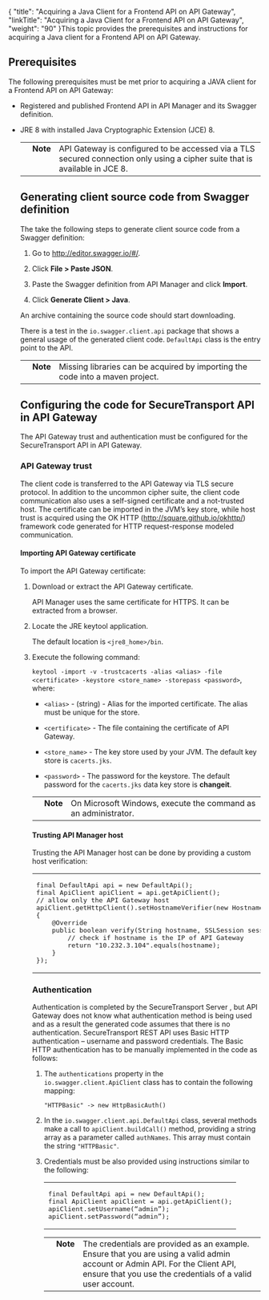 {
    "title": "Acquiring a Java Client for a Frontend API on API Gateway",
    "linkTitle": "Acquiring a Java Client for a Frontend API on API Gateway",
    "weight": "90"
}This topic provides the prerequisites and instructions for acquiring a Java client for a Frontend API on API Gateway.

## Prerequisites

The following prerequisites must be met prior to acquiring a JAVA client for a Frontend API on API Gateway:

-   Registered and published Frontend API in API Manager and its Swagger definition.

-   JRE 8 with installed Java Cryptographic Extension (JCE) 8.  
    

    <table cellpadding="0" cellspacing="0">
   <col/>
   <col/>
   <col/>
      <tr>
         <td valign="top">         </td>
         <td valign="top"><span><b>Note</b></span>
         </td>
         <td data-mc-autonum="&lt;b&gt;Note&lt;/b&gt;" valign="top">API Gateway is configured to be accessed via a TLS secured connection only using a cipher suite that is available in JCE 8.         </td>
      </tr>
</table>

## Generating client source code from Swagger definition

The take the following steps to generate client source code from a Swagger definition:

1.  Go to <http://editor.swagger.io/#/>.
2.  Click **File > Paste JSON**.
3.  Paste the Swagger definition from API Manager and click **Import**.
4.  Click **Generate Client > Java**.

An archive containing the source code should start downloading.

There is a test in the `io.swagger.client.api` package that shows a general usage of the generated client code. `DefaultApi` class is the entry point to the API.

<table cellpadding="0" cellspacing="0">
   <col/>
   <col/>
   <col/>
      <tr>
         <td valign="top">         </td>
         <td valign="top"><span><b>Note</b></span>
         </td>
         <td data-mc-autonum="&lt;b&gt;Note&lt;/b&gt;" valign="top">Missing libraries can be acquired by importing the code into a maven project.         </td>
      </tr>
</table>

## Configuring the code for SecureTransport API in API Gateway

The API Gateway trust and authentication must be configured for the SecureTransport API in API Gateway.

### API Gateway trust

The client code is transferred to the API Gateway via TLS secure protocol. In addition to the uncommon cipher suite, the client code communication also uses a self-signed certificate and a not-trusted host. The certificate can be imported in the JVM’s key store, while host trust is acquired using the OK HTTP (<http://square.github.io/okhttp/>) framework code generated for HTTP request-response modeled communication.

#### Importing API Gateway certificate

To import the API Gateway certificate:

1.  Download or extract the API Gateway certificate.  
    API Manager uses the same certificate for HTTPS. It can be extracted from a browser.

2.  Locate the JRE keytool application.  
    The default location is `<jre8_home>/bin`.

3.  Execute the following command:  
    `keytool -import -v -trustcacerts -alias <alias> -file <certificate> -keystore <store_name> -storepass <password>`, where:

    -   `<alias>` - (string) - Alias for the imported certificate. The alias must be unique for the store.
    -   `<certificate>` - The file containing the certificate of API Gateway.
    -   `<store_name>` - The key store used by your JVM. The default key store is `cacerts.jks`.
    -   `<password>` - The password for the keystore. The default password for the `cacerts.jks` data key store is **changeit**.

      
    

    <table cellpadding="0" cellspacing="0">
   <col/>
   <col/>
   <col/>
      <tr>
         <td valign="top">         </td>
         <td valign="top"><span><b>Note</b></span>
         </td>
         <td data-mc-autonum="&lt;b&gt;Note&lt;/b&gt;" valign="top">On Microsoft Windows, execute the command as an administrator.         </td>
      </tr>
</table>

#### Trusting API Manager host

Trusting the API Manager host can be done by providing a custom host verification:

<table cellspacing="0">
   <col/>
   <tbody>
      <tr>
         <td><pre xml:space="preserve">final DefaultApi api = new DefaultApi();
final ApiClient apiClient = api.getApiClient();
// allow only the API Gateway host
apiClient.getHttpClient().setHostnameVerifier(new HostnameVerifier()
{
    @Override
    public boolean verify(String hostname, SSLSession session) {
        // check if hostname is the IP of API Gateway
        return "10.232.3.104".equals(hostname);
    }
});</pre>
         </td>
      </tr>
   </tbody>
</table>

### Authentication

Authentication is completed by the SecureTransport Server , but API Gateway does not know what authentication method is being used and as a result the generated code assumes that there is no authentication. SecureTransport REST API uses Basic HTTP authentication – username and password credentials. The Basic HTTP authentication has to be manually implemented in the code as follows:

1.  The `authentications` property in the `io.swagger.client.ApiClient` class has to contain the following mapping:  
    `"HTTPBasic" -> new HttpBasicAuth()`

2.  In the `io.swagger.client.api.DefaultApi` class, several methods make a call to `apiClient.buildCall()` method, providing a string array as a parameter called `authNames`. This array must contain the string `"HTTPBasic"`.

3.  Credentials must be also provided using instructions similar to the following:  
    

    <table cellspacing="0">
   <col/>
   <tbody>
      <tr>
         <td><pre xml:space="preserve">final DefaultApi api = new DefaultApi();
final ApiClient apiClient = api.getApiClient();
apiClient.setUsername(“admin”);
apiClient.setPassword(“admin”);</pre>
         </td>
      </tr>
   </tbody>
</table>

<table cellpadding="0" cellspacing="0">
   <col/>
   <col/>
   <col/>
      <tr>
         <td valign="top">         </td>
         <td valign="top"><span><b>Note</b></span>
         </td>
         <td data-mc-autonum="&lt;b&gt;Note&lt;/b&gt;" valign="top">The credentials are provided as an example. Ensure that you are using a valid admin account or Admin API. For the Client API, ensure that you use the credentials of a valid user account.         </td>
      </tr>
</table>
